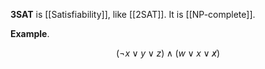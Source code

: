**3SAT** is [[Satisfiability]], like [[2SAT]]. It is [[NP-complete]].

**Example**. 

$$
( \lnot x \lor y \lor z) \land (w \lor x \lor \not x)
$$